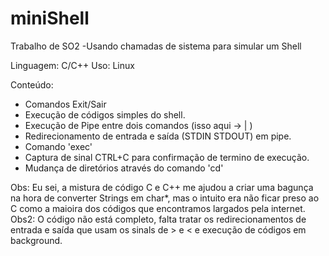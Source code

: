 # miniShell
Trabalho de SO2 -Usando chamadas de sistema para simular um Shell

Linguagem: C/C++
Uso: Linux

Conteúdo:
- Comandos Exit/Sair
- Execução de códigos simples do shell.
- Execução de Pipe entre dois comandos (isso aqui -> | )
- Redirecionamento de entrada e saída (STDIN STDOUT) em pipe.
- Comando 'exec'
- Captura de sinal CTRL+C para confirmação de termino de execução.
- Mudança de diretórios através do comando 'cd'



Obs: Eu sei, a mistura de código C e C++ me ajudou a criar uma bagunça na hora de converter Strings em char*, mas o intuito
era não ficar preso ao C como a maioira dos códigos que encontramos largados pela internet.
Obs2: O código não está completo, falta tratar os redirecionamentos de entrada e saída que usam os sinals de > e < e execução
de códigos em background.


